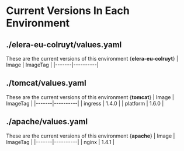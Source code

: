 # Current Versions In Each Environment
## ./elera-eu-colruyt/values.yaml
These are the current versions of this environment {**elera-eu-colruyt**}
| Image | ImageTag |
|-------|----------|
## ./tomcat/values.yaml
These are the current versions of this environment {**tomcat**}
| Image | ImageTag |
|-------|----------|
| ingress | 1.4.0 |
| platform | 1.6.0 |
## ./apache/values.yaml
These are the current versions of this environment {**apache**}
| Image | ImageTag |
|-------|----------|
| nginx | 1.4.1 |

